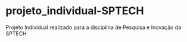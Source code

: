 # projeto_individual-SPTECH
Projeto Individual realizado para a disciplina de Pesquisa e Inovação da SPTECH